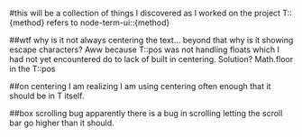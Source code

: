 #this will be a collection of things I discovered as I worked on the project
T::{method} refers to node-term-ui::{method} 

##wtf why is it not always centering the text... beyond that why is it showing escape characters?
Aww because T::pos was not handling floats which I had not yet encountered do to lack of built in centering. 
Solution? Math.floor in the T::pos

##on centering
I am realizing I am using centering often enough that it should be in T itself. 

##box scrolling bug
apparently there is a bug in scrolling letting the scroll bar go higher than it should. 